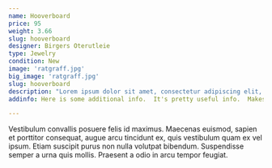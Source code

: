 ```yaml
---
name: Hooverboard
price: 95
weight: 3.66
slug: hooverboard
designer: Birgers Oterutleie
type: Jewelry
condition: New
image: 'ratgraff.jpg'
big_image: 'ratgraff.jpg'
slug: hooverboard
description: "Lorem ipsum dolor sit amet, consectetur adipiscing elit, sed do eiusmod tempor incididunt ut labore et dolore magna aliqua. Ut enim ad minim veniam, quis nostrud exercitation ullamco laboris nisi ut aliquip ex ea commodo consequat. Duis aute irure dolor in reprehenderit in voluptate velit esse cillum dolore eu fugiat nulla pariatur. Excepteur sint occaecat cupidatat non proident, sunt in culpa qui officia deserunt mollit anim id est laborum."
addinfo: Here is some additional info.  It's pretty useful info.  Makes you wanna buy it!

---
```


Vestibulum convallis posuere felis id maximus. Maecenas euismod, sapien et porttitor consequat, augue arcu tincidunt ex, quis vestibulum quam ex vel ipsum. Etiam suscipit purus non nulla volutpat bibendum. Suspendisse semper a urna quis mollis. Praesent a odio in arcu tempor feugiat.
